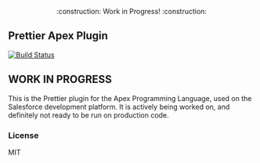 <p align="center">
    :construction: Work in Progress! :construction:
</p>

## Prettier Apex Plugin

[![Build Status](https://travis-ci.org/dangmai/prettier-plugin-apex.svg)](https://travis-ci.org/dangmai/prettier-plugin-apex)

## WORK IN PROGRESS

This is the Prettier plugin for the Apex Programming Language,
used on the Salesforce development platform.
It is actively being worked on, and definitely not ready to be run on production code.

### License

MIT
